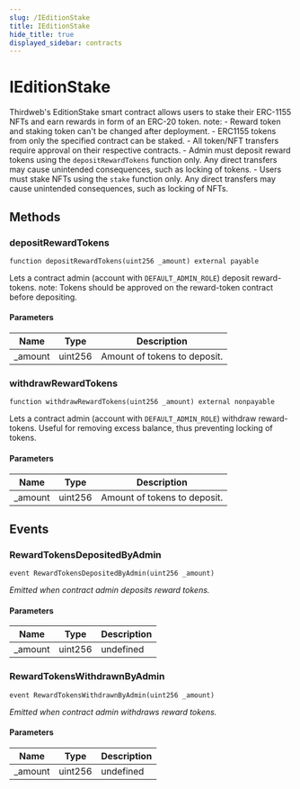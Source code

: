```yaml
---
slug: /IEditionStake
title: IEditionStake
hide_title: true
displayed_sidebar: contracts
---
```


# IEditionStake

Thirdweb&#39;s EditionStake smart contract allows users to stake their ERC-1155 NFTs and earn rewards in form of an ERC-20 token. note: - Reward token and staking token can&#39;t be changed after deployment. - ERC1155 tokens from only the specified contract can be staked. - All token/NFT transfers require approval on their respective contracts. - Admin must deposit reward tokens using the `depositRewardTokens` function only. Any direct transfers may cause unintended consequences, such as locking of tokens. - Users must stake NFTs using the `stake` function only. Any direct transfers may cause unintended consequences, such as locking of NFTs.

## Methods

### depositRewardTokens

```solidity
function depositRewardTokens(uint256 _amount) external payable
```

Lets a contract admin (account with `DEFAULT_ADMIN_ROLE`) deposit reward-tokens. note: Tokens should be approved on the reward-token contract before depositing.

#### Parameters

| Name     | Type    | Description                  |
| -------- | ------- | ---------------------------- |
| \_amount | uint256 | Amount of tokens to deposit. |

### withdrawRewardTokens

```solidity
function withdrawRewardTokens(uint256 _amount) external nonpayable
```

Lets a contract admin (account with `DEFAULT_ADMIN_ROLE`) withdraw reward-tokens. Useful for removing excess balance, thus preventing locking of tokens.

#### Parameters

| Name     | Type    | Description                  |
| -------- | ------- | ---------------------------- |
| \_amount | uint256 | Amount of tokens to deposit. |

## Events

### RewardTokensDepositedByAdmin

```solidity
event RewardTokensDepositedByAdmin(uint256 _amount)
```

_Emitted when contract admin deposits reward tokens._

#### Parameters

| Name     | Type    | Description |
| -------- | ------- | ----------- |
| \_amount | uint256 | undefined   |

### RewardTokensWithdrawnByAdmin

```solidity
event RewardTokensWithdrawnByAdmin(uint256 _amount)
```

_Emitted when contract admin withdraws reward tokens._

#### Parameters

| Name     | Type    | Description |
| -------- | ------- | ----------- |
| \_amount | uint256 | undefined   |
